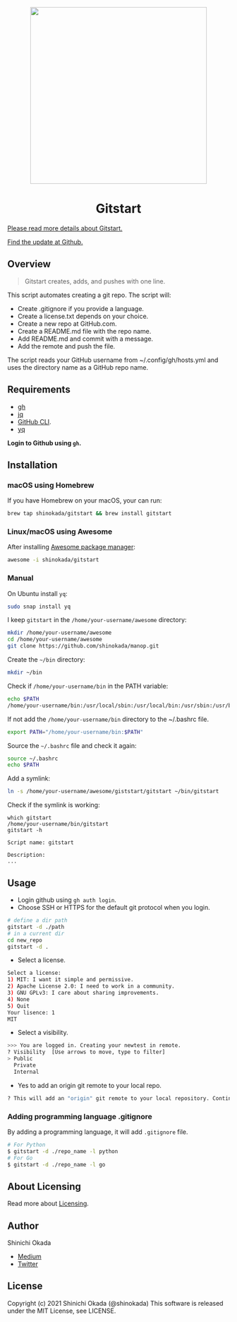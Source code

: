 <p align="center">
<img width="400" src="https://raw.githubusercontent.com/shinokada/gitstart/main/images/gitstart.gif" />
</p>
<h1  align="center">Gitstart</h1>



[Please read more details about Gitstart.](https://towardsdatascience.com/automate-creating-a-new-github-repository-with-gitstart-1ae961b99866)

[Find the update at Github.](https://github.com/shinokada/gitstart)

## Overview

> Gitstart creates, adds, and pushes with one line.

This script automates creating a git repo. The script will:

- Create .gitignore if you provide a language.
- Create a license.txt depends on your choice.
- Create a new repo at GitHub.com.
- Create a README.md file with the repo name.
- Add README.md and commit with a message.
- Add the remote and push the file.

The script reads your GitHub username from ~/.config/gh/hosts.yml and uses the directory name as a GitHub repo name.

## Requirements

- [gh](https://cli.github.com/)
- [jq](https://stedolan.github.io/jq/)
- [GitHub CLI](https://cli.github.com/manual/).
- [yq](https://github.com/mikefarah/yq)

**Login to Github using `gh`.**

## Installation

### macOS using Homebrew

If you have Homebrew on your macOS, your can run:

```sh
brew tap shinokada/gitstart && brew install gitstart
```

### Linux/macOS using Awesome

After installing [Awesome package manager](https://github.com/shinokada/awesome):

```sh
awesome -i shinokada/gitstart
```

### Manual

On Ubuntu install `yq`:

```sh
sudo snap install yq
```

I keep `gitstart` in the `/home/your-username/awesome` directory:

```sh
mkdir /home/your-username/awesome
cd /home/your-username/awesome
git clone https://github.com/shinokada/manop.git
```

Create the `~/bin` directory:

```sh
mkdir ~/bin
```

Check if `/home/your-username/bin` in the PATH variable:

```sh
echo $PATH
/home/your-username/bin:/usr/local/sbin:/usr/local/bin:/usr/sbin:/usr/bin:/sbin:/bin:/usr/games:/usr/local/games:/snap/bin
```

If not add the `/home/your-username/bin` directory to the ~/.bashrc file.

```sh
export PATH="/home/your-username/bin:$PATH"
```

Source the `~/.bashrc` file and check it again:

```sh
source ~/.bashrc
echo $PATH
```

Add a symlink:

```sh
ln -s /home/your-username/awesome/giststart/gitstart ~/bin/gitstart
```

Check if the symlink is working:

```
which gitstart
/home/your-username/bin/gitstart
gitstart -h

Script name: gitstart

Description:
...
```

## Usage

- Login github using `gh auth login`.
- Choose SSH or HTTPS for the default git protocol when you login.

```sh
# define a dir path
gitstart -d ./path
# in a current dir
cd new_repo
gitstart -d .
```

- Select a license.
  
```sh
Select a license:
1) MIT: I want it simple and permissive.
2) Apache License 2.0: I need to work in a community.
3) GNU GPLv3: I care about sharing improvements.
4) None
5) Quit
Your lisence: 1
MIT
```

- Select a visibility.

```sh
>>> You are logged in. Creating your newtest in remote.
? Visibility  [Use arrows to move, type to filter]
> Public
  Private
  Internal
```

- Yes to add an origin git remote to your local repo.

```sh
? This will add an "origin" git remote to your local repository. Continue? Yes
```

### Adding programming language .gitignore

By adding a programming language, it will add `.gitignore` file.

```bash
# For Python
$ gitstart -d ./repo_name -l python
# For Go
$ gitstart -d ./repo_name -l go
```

## About Licensing

Read more about [Licensing](https://docs.github.com/en/free-pro-team@latest/rest/reference/licenses).

## Author

Shinichi Okada

- [Medium](https://shinichiokada.medium.com/)
- [Twitter](https://twitter.com/shinokada)

## License

Copyright (c) 2021 Shinichi Okada (@shinokada)
This software is released under the MIT License, see LICENSE.
